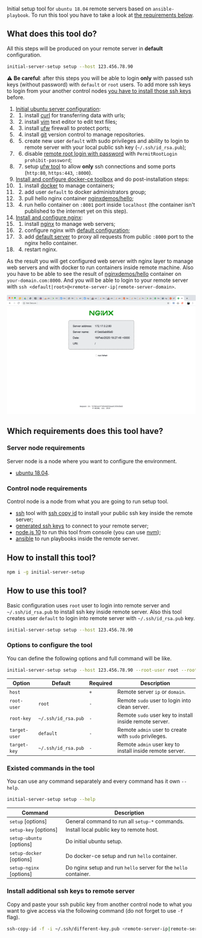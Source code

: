 Initial setup tool for `ubuntu 18.04` remote servers based on `ansible-playbook`.
To run this tool you have to take a look at [the requirements below](https://github.com/gustarus/initial-server-setup#which-requirements-does-this-tool-have).

## What does this tool do?
All this steps will be produced on your remote server in **default** configuration.

```bash
initial-server-setup setup --host 123.456.78.90 
```

⚠️ **Be careful**: after this steps you will be able to login **only** with passed ssh keys (without password) with `default` or `root` users.
To add more ssh keys to login from your another control nodes [you have to install those ssh keys](https://github.com/gustarus/initial-server-setup#install-additional-ssh-keys-to-remote-server) before. 

1. [Initial ubuntu server configuration](https://www.digitalocean.com/community/tutorials/how-to-use-ansible-to-automate-initial-server-setup-on-ubuntu-18-04):
1. 1. install [curl](https://www.tutorialspoint.com/unix_commands/curl.htm) for transferring data with urls;
1. 2. install [vim](https://www.computerhope.com/unix/vim.htm) text editor to edit text files;
1. 3. install [ufw](https://help.ubuntu.com/community/UFW) firewall to protect ports;
1. 4. install [git](https://git-scm.com/book/en/v2) version control to manage repositories.
1. 5. create new user `default` with sudo privileges and ability to login to remote server with your local public ssh key (`~/.ssh/id_rsa.pub`);
1. 6. disable [remote root login with password](https://ubuntuforums.org/showthread.php?t=2359172) with `PermitRootLogin prohibit-password`;
1. 7. setup [ufw tool](https://help.ubuntu.com/community/UFW) to allow **only** ssh connections and some ports (`http:80`, `https:443`, `:8000`).
2. [Install and configure docker-ce toolbox](https://www.digitalocean.com/community/tutorials/how-to-use-ansible-to-install-and-set-up-docker-on-ubuntu-18-04) and do post-installation steps:
2. 1. install [docker](https://www.digitalocean.com/community/tutorials/how-to-install-and-use-docker-on-ubuntu-18-04) to manage containers;
2. 2. add user `default` to docker administrators group;
2. 3. pull hello nginx container [nginxdemos/hello](https://hub.docker.com/r/nginxdemos/hello/);
2. 4. run hello container on `:8001` port inside `localhost` (the container isn't published to the internet yet on this step).
3. [Install and configure nginx](https://code-maven.com/install-and-configure-nginx-using-ansible):
3. 1. install [nginx](https://www.nginx.com) to manage web servers;
3. 2. configure nginx with [default configuration](templates/nginx.conf);
3. 3. add [default server](templates/default.conf) to proxy all requests from public `:8000` port to the nginx hello container.
3. 4. restart nginx.

As the result you will get configured web server with nginx layer to manage web servers and with docker to run containers inside remote machine.
Also you have to be able to see the result of [nginxdemos/hello](https://hub.docker.com/r/nginxdemos/hello/) container on `your-domain.com:8000`.
And you will be able to login to your remote server with `ssh <default|root>@<remote-server-ip|remote-server-domain>`. 

![demo](docs/result.png)

## Which requirements does this tool have?
### Server node requirements
Server node is a node where you want to configure the environment.
- [ubuntu 18.04](http://releases.ubuntu.com/18.04/).

### Control node requirements
Control node is a node from what you are going to run setup tool.
- [ssh](https://www.ssh.com/ssh/command/) tool with [ssh copy id](https://www.ssh.com/ssh/copy-id) to install your public ssh key inside the remote server;
- [generated ssh keys](https://help.github.com/en/github/authenticating-to-github/generating-a-new-ssh-key-and-adding-it-to-the-ssh-agent) to connect to your remote server;
- [node.js 10](https://nodejs.org/en/download/) to run this tool from console (you can use [nvm](https://github.com/nvm-sh/nvm));
- [ansible](https://docs.ansible.com/ansible/latest/installation_guide/intro_installation.html) to run playbooks inside the remote server.

## How to install this tool?
```bash
npm i -g initial-server-setup
```

## How to use this tool?
Basic configuration uses `root` user to login into remote server and `~/.ssh/id_rsa.pub` to install ssh key inside remote server.
Also this tool creates user `default` to login into remote server with `~/.ssh/id_rsa.pub` key.
```bash
initial-server-setup setup --host 123.456.78.90
```

### Options to configure the tool
You can define the following options and full command will be like.
```bash
initial-server-setup setup --host 123.456.78.90 --root-user root --root-key ~/.ssh/id_rsa.pub --target-user default --target-key ~/.ssh/id_rsa.pub
``` 

Option | Default | Required | Description 
--- | --- | --- | ---
`host` | | `+` | Remote server `ip` or `domain`.
`root-user` | `root` | `-` | Remote `sudo` user to login into clean server.
`root-key` | `~/.ssh/id_rsa.pub` | `-` | Remote `sudo` user key to install inside remote server.
`target-user` | `default` | `-` | Remote `admin` user to create with `sudo` privileges.
`target-key` | `~/.ssh/id_rsa.pub` | `-` | Remote `admin` user key to install inside remote server.


### Existed commands in the tool
You can use any command separately and every command has it own `--help`.
```bash
initial-server-setup setup --help
```

Command | Description 
--- | ---
`setup` [options] | General command to run all `setup-*` commands.
`setup-key` [options] | Install local public key to remote host.
`setup-ubuntu` [options] | Do initial ubuntu setup.
`setup-docker` [options] | Do docker-ce setup and run `hello` container.
`setup-nginx` [options] | Do nginx setup and run `hello` server for the `hello` container. 

### Install additional ssh keys to remote server
Copy and paste your ssh public key from another control node to what you want to give access via the following command (do not forget to use `-f` flag).
```bash
ssh-copy-id -f -i ~/.ssh/different-key.pub <remote-server-ip|remote-server-domain>
```
